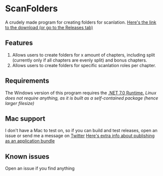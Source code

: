 # ScanFolders
A crudely made program for creating folders for scanlation.
[Here's the link to the download (or go to the Releases tab)](https://github.com/TheFrisianGamer/ScanFolders/releases/latest)

## Features
1. Allows users to create folders for x amount of chapters, including split (currently only if all chapters are evenly split) and bonus chapters.
2. Allows users to create folders for specific scanlation roles per chapter.

## Requirements
The Windows version of this program requires the [.NET 7.0 Runtime.](https://dotnet.microsoft.com/en-us/download)
*Linux does not require anything, as it is built as a self-contained package (hence larger filesize)*

## Mac support
I don't have a Mac to test on, so if you can build and test releases, open an issue or send me a message on [Twitter](https://twitter.com/TheFrisianGamer)
[Here's extra info about publishing as an application bundle](https://docs.avaloniaui.net/docs/distribution-publishing/macos)

## Known issues
Open an issue if you find anything
